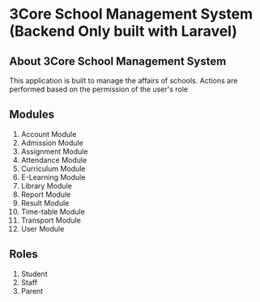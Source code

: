 <p align="center"><h1>3Core School Management System (Backend Only built with Laravel)</h1></p>


## About 3Core School Management System

This application is built to manage the affairs of schools. Actions are performed based on the permission of the user's role

## Modules

<ol>
<li>Account Module</li>
<li>Admission Module</li>
<li>Assignment Module</li>
<li>Attendance Module</li>
<li>Curriculum Module</li>
<li>E-Learning Module</li>
<li>Library Module</li>
<li>Report Module</li>
<li>Result Module</li>
<li>Time-table Module</li>
<li>Transport Module</li>
<li>User Module</li>
</ol>


## Roles

<ol>
<li>Student</li>
<li>Staff</li>
<li>Parent</li>
</ol>
